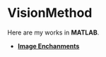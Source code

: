 # VisionMethod
Here are my works in **MATLAB**.
- [**Image Enchanments**](https://github.com/IsilEna/VisionMethod/blob/main/Image%20Enhancement)

